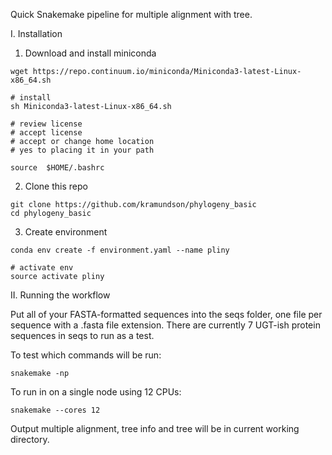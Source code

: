 Quick Snakemake pipeline for multiple alignment with tree.

I. Installation

1. Download and install miniconda

```
wget https://repo.continuum.io/miniconda/Miniconda3-latest-Linux-x86_64.sh

# install
sh Miniconda3-latest-Linux-x86_64.sh

# review license
# accept license
# accept or change home location
# yes to placing it in your path

source  $HOME/.bashrc
```

2. Clone this repo

```
git clone https://github.com/kramundson/phylogeny_basic
cd phylogeny_basic
```

3. Create environment

```
conda env create -f environment.yaml --name pliny

# activate env
source activate pliny
```

II. Running the workflow

Put all of your FASTA-formatted sequences into the seqs folder, one file per sequence with
a .fasta file extension. There are currently 7 UGT-ish protein sequences in seqs to run
as a test.

To test which commands will be run:

```
snakemake -np
```

To run in on a single node using 12 CPUs:

```
snakemake --cores 12
```

Output multiple alignment, tree info and tree will be in current working directory.

